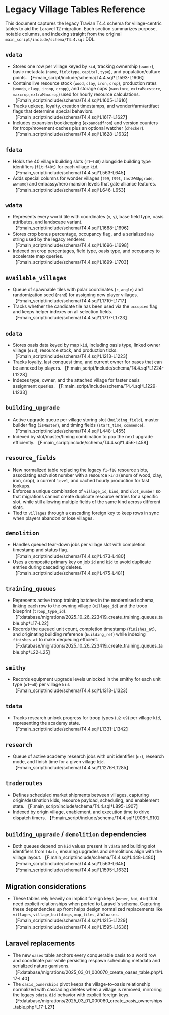 # Legacy Village Tables Reference

This document captures the legacy Travian T4.4 schema for village-centric tables to aid the Laravel 12 migration.
Each section summarizes purpose, notable columns, and indexing straight from the original `main_script/include/schema/T4.4.sql` DDL.

## `vdata`
- Stores one row per village keyed by `kid`, tracking ownership (`owner`), basic metadata (`name`, `fieldtype`, `capital`, `type`), and population/culture points. 【F:main_script/include/schema/T4.4.sql†L1593-L1606】
- Contains live resource stock (`wood`, `clay`, `iron`, `crop`), production rates (`woodp`, `clayp`, `ironp`, `cropp`), and storage caps (`maxstore`, `extraMaxstore`, `maxcrop`, `extraMaxcrop`) used for hourly resource calculations. 【F:main_script/include/schema/T4.4.sql†L1605-L1616】
- Tracks upkeep, loyalty, creation timestamps, and wonder/farm/artifact flags that determine special behaviors. 【F:main_script/include/schema/T4.4.sql†L1617-L1627】
- Includes expansion bookkeeping (`expandedfrom`) and version counters for troop/movement caches plus an optional watcher (`checker`). 【F:main_script/include/schema/T4.4.sql†L1628-L1632】

## `fdata`
- Holds the 40 village building slots (`f1`–`f40`) alongside building type identifiers (`f1t`–`f40t`) for each village `kid`. 【F:main_script/include/schema/T4.4.sql†L563-L645】
- Adds special columns for wonder villages (`f99`, `f99t`, `lastWWUpgrade`, `wwname`) and embassy/hero mansion levels that gate alliance features. 【F:main_script/include/schema/T4.4.sql†L646-L653】

## `wdata`
- Represents every world tile with coordinates (`x`, `y`), base field type, oasis attributes, and landscape variant. 【F:main_script/include/schema/T4.4.sql†L1688-L1696】
- Stores crop bonus percentage, occupancy flag, and a serialized `map` string used by the legacy renderer. 【F:main_script/include/schema/T4.4.sql†L1696-L1698】
- Indexed on crop percentages, field type, oasis type, and occupancy to accelerate map queries. 【F:main_script/include/schema/T4.4.sql†L1699-L1703】

## `available_villages`
- Queue of spawnable tiles with polar coordinates (`r`, `angle`) and randomization seed (`rand`) for assigning new player villages. 【F:main_script/include/schema/T4.4.sql†L1710-L1717】
- Tracks whether the candidate tile has been used via the `occupied` flag and keeps helper indexes on all selection fields. 【F:main_script/include/schema/T4.4.sql†L1717-L1723】

## `odata`
- Stores oasis data keyed by map `kid`, including oasis type, linked owner village (`did`), resource stock, and production ticks. 【F:main_script/include/schema/T4.4.sql†L1213-L1223】
- Tracks loyalty, last conquest time, and current owner for oases that can be annexed by players. 【F:main_script/include/schema/T4.4.sql†L1224-L1228】
- Indexes type, owner, and the attached village for faster oasis assignment queries. 【F:main_script/include/schema/T4.4.sql†L1229-L1233】

## `building_upgrade`
- Active upgrade queue per village storing slot (`building_field`), master builder flag (`isMaster`), and timing fields (`start_time`, `commence`). 【F:main_script/include/schema/T4.4.sql†L448-L455】
- Indexed by slot/master/timing combination to pop the next upgrade efficiently. 【F:main_script/include/schema/T4.4.sql†L456-L458】

## `resource_fields`
- New normalized table replacing the legacy `f1`–`f18` resource slots, associating each slot number with a resource `kind` (enum of wood, clay, iron, crop), a current `level`, and cached hourly production for fast lookups.
- Enforces a unique combination of `village_id`, `kind`, and `slot_number` so that migrations cannot create duplicate resource entries for a specific slot, while still allowing multiple fields of the same kind across different slots.
- Tied to `villages` through a cascading foreign key to keep rows in sync when players abandon or lose villages.

## `demolition`
- Handles queued tear-down jobs per village slot with completion timestamp and status flag. 【F:main_script/include/schema/T4.4.sql†L473-L480】
- Uses a composite primary key on job `id` and `kid` to avoid duplicate entries during cascading deletes. 【F:main_script/include/schema/T4.4.sql†L475-L481】

## `training_queues`
- Represents active troop training batches in the modernised schema, linking each row to the owning village (`village_id`) and the troop blueprint (`troop_type_id`). 【F:database/migrations/2025_10_26_223419_create_training_queues_table.php†L17-L22】
- Records the queued unit count, completion timestamp (`finishes_at`), and originating building reference (`building_ref`) while indexing `finishes_at` to make dequeuing efficient. 【F:database/migrations/2025_10_26_223419_create_training_queues_table.php†L22-L25】

## `smithy`
- Records equipment upgrade levels unlocked in the smithy for each unit type (`u1`–`u8`) per village `kid`. 【F:main_script/include/schema/T4.4.sql†L1313-L1323】

## `tdata`
- Tracks research unlock progress for troop types (`u2`–`u9`) per village `kid`, representing the academy state. 【F:main_script/include/schema/T4.4.sql†L1331-L1342】

## `research`
- Queue of active academy research jobs with unit identifier (`nr`), research mode, and finish time for a given village `kid`. 【F:main_script/include/schema/T4.4.sql†L1276-L1285】

## `traderoutes`
- Defines scheduled market shipments between villages, capturing origin/destination kids, resource payload, scheduling, and enablement state. 【F:main_script/include/schema/T4.4.sql†L895-L907】
- Indexed by origin village, enablement, and execution time to drive dispatch timers. 【F:main_script/include/schema/T4.4.sql†L908-L910】

## `building_upgrade` / `demolition` dependencies
- Both queues depend on `kid` values present in `vdata` and building slot identifiers from `fdata`, ensuring upgrades and demolitions align with the village layout. 【F:main_script/include/schema/T4.4.sql†L448-L480】【F:main_script/include/schema/T4.4.sql†L563-L645】【F:main_script/include/schema/T4.4.sql†L1595-L1632】

## Migration considerations
- These tables rely heavily on implicit foreign keys (`owner`, `kid`, `did`) that need explicit relationships when ported to Laravel's schema. Capturing these dependencies up front helps design normalized replacements like `villages`, `village_buildings`, `map_tiles`, and `oases`. 【F:main_script/include/schema/T4.4.sql†L1215-L1229】【F:main_script/include/schema/T4.4.sql†L1595-L1636】

## Laravel replacements
- The new `oases` table anchors every conquerable oasis to a world row and coordinate pair while persisting respawn scheduling metadata and serialized nature garrisons. 【F:database/migrations/2025_03_01_000070_create_oases_table.php†L17-L40】
- The `oasis_ownerships` pivot keeps the village-to-oasis relationship normalized with cascading deletes when a village is removed, mirroring the legacy `odata.did` behavior with explicit foreign keys. 【F:database/migrations/2025_03_01_000080_create_oasis_ownerships_table.php†L17-L27】
